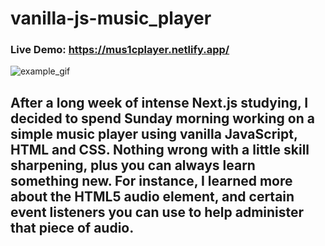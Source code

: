 # vanilla-js-music_player

### Live Demo: https://mus1cplayer.netlify.app/

![example_gif](./example.gif)

## After a long week of intense Next.js studying, I decided to spend Sunday morning working on a simple music player using vanilla JavaScript, HTML and CSS.  Nothing wrong with a little skill sharpening, plus you can always learn something new.  For instance, I learned more about the HTML5 audio element, and certain event listeners you can use to help administer that piece of audio.

